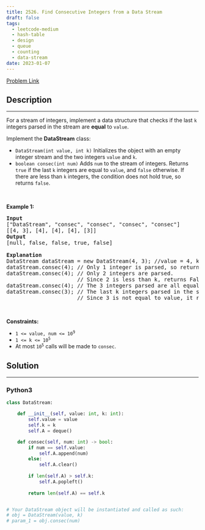 ```yaml
---
title: 2526. Find Consecutive Integers from a Data Stream
draft: false
tags: 
  - leetcode-medium
  - hash-table
  - design
  - queue
  - counting
  - data-stream
date: 2023-01-07
---
```


[Problem Link](https://leetcode.com/problems/find-consecutive-integers-from-a-data-stream/)

## Description

---
<p>For a stream of integers, implement a data structure that checks if the last <code>k</code> integers parsed in the stream are <strong>equal</strong> to <code>value</code>.</p>

<p>Implement the <strong>DataStream</strong> class:</p>

<ul>
	<li><code>DataStream(int value, int k)</code> Initializes the object with an empty integer stream and the two integers <code>value</code> and <code>k</code>.</li>
	<li><code>boolean consec(int num)</code> Adds <code>num</code> to the stream of integers. Returns <code>true</code> if the last <code>k</code> integers are equal to <code>value</code>, and <code>false</code> otherwise. If there are less than <code>k</code> integers, the condition does not hold true, so returns <code>false</code>.</li>
</ul>

<p>&nbsp;</p>
<p><strong class="example">Example 1:</strong></p>

<pre>
<strong>Input</strong>
[&quot;DataStream&quot;, &quot;consec&quot;, &quot;consec&quot;, &quot;consec&quot;, &quot;consec&quot;]
[[4, 3], [4], [4], [4], [3]]
<strong>Output</strong>
[null, false, false, true, false]

<strong>Explanation</strong>
DataStream dataStream = new DataStream(4, 3); //value = 4, k = 3 
dataStream.consec(4); // Only 1 integer is parsed, so returns False. 
dataStream.consec(4); // Only 2 integers are parsed.
                      // Since 2 is less than k, returns False. 
dataStream.consec(4); // The 3 integers parsed are all equal to value, so returns True. 
dataStream.consec(3); // The last k integers parsed in the stream are [4,4,3].
                      // Since 3 is not equal to value, it returns False.
</pre>

<p>&nbsp;</p>
<p><strong>Constraints:</strong></p>

<ul>
	<li><code>1 &lt;= value, num &lt;= 10<sup>9</sup></code></li>
	<li><code>1 &lt;= k &lt;= 10<sup>5</sup></code></li>
	<li>At most <code>10<sup>5</sup></code> calls will be made to <code>consec</code>.</li>
</ul>


## Solution

---
### Python3
``` py title='find-consecutive-integers-from-a-data-stream'
class DataStream:

    def __init__(self, value: int, k: int):
        self.value = value
        self.k = k
        self.A = deque()

    def consec(self, num: int) -> bool:        
        if num == self.value:
            self.A.append(num)
        else:
            self.A.clear()
            
        if len(self.A) > self.k:
            self.A.popleft()
        
        return len(self.A) == self.k


# Your DataStream object will be instantiated and called as such:
# obj = DataStream(value, k)
# param_1 = obj.consec(num)
```

